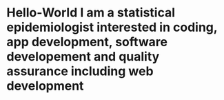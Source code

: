 # Hello-World I am a statistical epidemiologist interested in coding, app development, software developement and quality assurance including web development

